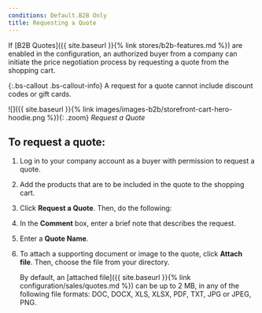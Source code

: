 ```yaml
---
conditions: Default.B2B Only
title: Requesting a Quote
---
```


If [B2B Quotes]({{ site.baseurl }}{% link stores/b2b-features.md %}) are enabled in the configuration, an authorized buyer from a company can initiate the price negotiation process by requesting a quote from the shopping cart.

{:.bs-callout .bs-callout-info}
A request for a quote cannot include discount codes or gift cards.

![]({{ site.baseurl }}{% link images/images-b2b/storefront-cart-hero-hoodie.png %}){: .zoom}
_Request a Quote_

## To request a quote:

1. Log in to your company account as a buyer with permission to request a quote.

1. Add the products that are to be included in the quote to the shopping cart.

1. Click **Request a Quote**. Then, do the following:

1. In the **Comment** box, enter a brief note that describes the request.

1. Enter a **Quote Name**.

1. To attach a supporting document or image to the quote, click **Attach file**. Then, choose the file from your directory.

    By default, an [attached file]({{ site.baseurl }}{% link configuration/sales/quotes.md %}) can be up to 2 MB, in any of the following file formats: DOC, DOCX, XLS, XLSX, PDF, TXT, JPG or JPEG, PNG.
